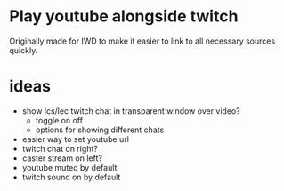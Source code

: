 # Play youtube alongside twitch

Originally made for IWD to make it easier to link to all necessary sources quickly.

# ideas

- show lcs/lec twitch chat in transparent window over video?
    - toggle on off
    - options for showing different chats
- easier way to set youtube url
- twitch chat on right?
- caster stream on left?
- youtube muted by default
- twitch sound on by default
